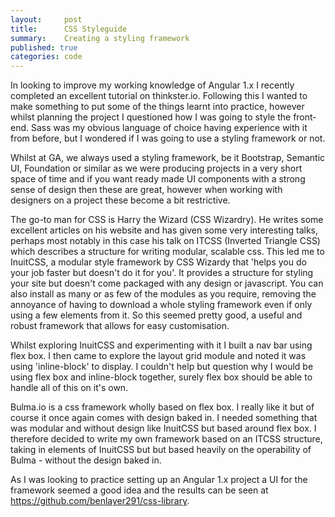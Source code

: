 ```yaml
---
layout:     post
title:      CSS Styleguide
summary:    Creating a styling framework
published: true
categories: code
---
```


In looking to improve my working knowledge of Angular 1.x I recently completed an excellent tutorial on thinkster.io. Following this I wanted to make something to put some of the things learnt into practice, however whilst planning the project I questioned how I was going to style the front-end. Sass was my obvious language of choice having experience with it from before, but I wondered if I was going to use a styling framework or not. 

Whilst at GA, we always used a styling framework, be it Bootstrap, Semantic UI, Foundation or similar as we were producing projects in a very short space of time and if you want ready made UI components with a strong sense of design then these are great, however when working with designers on a project these become a bit restrictive.

The go-to man for CSS is Harry the Wizard (CSS Wizardry). He writes some excellent articles on his website and has given some very interesting talks, perhaps most notably in this case his talk on ITCSS (Inverted Triangle CSS) which describes a structure for writing modular, scalable css. This led me to InuitCSS, a modular style framework by CSS Wizardy that 'helps you do your job faster but doesn't do it for you'. It provides a structure for styling your site but doesn't come packaged with any design or javascript. You can also install as many or as few of the modules as you require, removing the annoyance of having to download a whole styling framework even if only using a few elements from it. So this seemed pretty good, a useful and robust framework that allows for easy customisation.

Whilst exploring InuitCSS and experimenting with it I built a nav bar using flex box. I then came to explore the layout grid module and noted it was using 'inline-block' to display. I couldn't help but question why I would be using flex box and inline-block together, surely flex box should be able to handle all of this on it's own.

Bulma.io is a css framework wholly based on flex box. I really like it but of course it once again comes with design baked in. I needed something that was modular and without design like InuitCSS but based around flex box. I therefore decided to write my own framework based on an ITCSS structure, taking in elements of InuitCSS but but based heavily on the operability of Bulma - without the design baked in.

As I was looking to practice setting up an Angular 1.x project a UI for the framework seemed a good idea and the results can be seen at <https://github.com/benlayer291/css-library>.